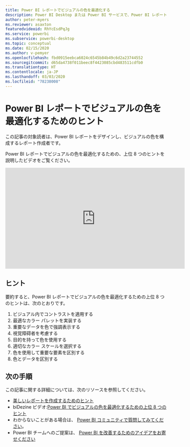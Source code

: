 ```yaml
---
title: Power BI レポートでビジュアルの色を最適化する
description: Power BI Desktop または Power BI サービスで、Power BI レポートのビジュアルの色を最適化するための 8 つのヒントです。
author: peter-myers
ms.reviewer: asaxton
featuredvideoid: RhYcEsdPqJg
ms.service: powerbi
ms.subservice: powerbi-desktop
ms.topic: conceptual
ms.date: 02/15/2020
ms.author: v-pemyer
ms.openlocfilehash: fbd0915eebca6024c6545b84b49c6d2a23744552
ms.sourcegitcommit: d65da4738f011beec8f4423085cbd483511cdfb0
ms.translationtype: HT
ms.contentlocale: ja-JP
ms.lasthandoff: 03/03/2020
ms.locfileid: "78238008"
---
```

# <a name="tips-to-optimize-visual-colors-in-power-bi-reports"></a>Power BI レポートでビジュアルの色を最適化するためのヒント

この記事の対象読者は、Power BI レポートをデザインし、ビジュアルの色を構成するレポート作成者です。

Power BI レポートでビジュアルの色を最適化するための、上位 8 つのヒントを説明したビデオをご覧ください。

<iframe width="560" height="315" src="https://www.youtube.com/embed/RhYcEsdPqJg" frameborder="0" allowfullscreen></iframe>

## <a name="tips"></a>ヒント

要約すると、Power BI レポートでビジュアルの色を最適化するための上位 8 つのヒントは、次のとおりです。

1. ビジュアル内でコントラストを適用する
1. 最適なカラー パレットを実装する
1. 重要なデータを色で強調表示する
1. 視覚障碍者を考慮する
1. 目的を持って色を使用する
1. 適切なカラー スケールを選択する
1. 色を使用して重要な要素を区別する
1. 色とデータを区別する

## <a name="next-steps"></a>次の手順

この記事に関する詳細については、次のリソースを参照してください。

- [美しいレポートを作成するためのヒント](../power-bi-reports-tips-and-tricks-for-creating.md)
- biDezine ビデオ:[Power BI でビジュアルの色を最適化するための上位 8 つのヒント](https://www.youtube.com/watch?v=RhYcEsdPqJg)
- わからないことがある場合は、 [Power BI コミュニティで質問してみてください](https://community.powerbi.com/)。
- Power BI チームへのご提案は、 [Power BI を改善するためのアイデアをお寄せください](https://ideas.powerbi.com)
